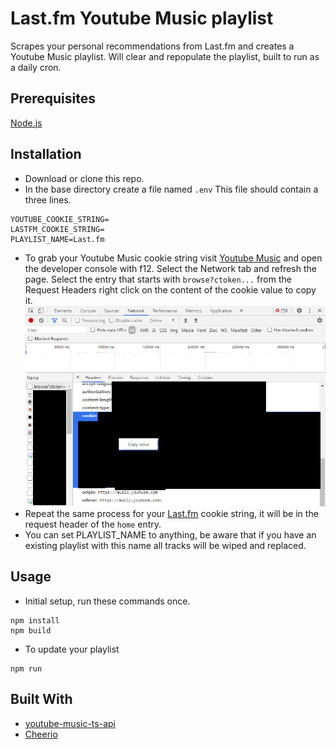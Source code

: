 # Last.fm<n/> Youtube Music playlist

Scrapes your personal recommendations from Last.fm<n/> and creates a Youtube Music playlist. Will clear and repopulate the playlist, built to run as a daily cron.

## Prerequisites

[Node.js](https://nodejs.org/en/)

## Installation
- Download or clone this repo.
- In the base directory create a file named `.env` This file should contain a three lines.

```
YOUTUBE_COOKIE_STRING=
LASTFM_COOKIE_STRING=
PLAYLIST_NAME=Last.fm
```

- To grab your Youtube Music cookie string visit [Youtube Music](https://music.youtube.com/) and open the developer console with f12. Select the Network tab and refresh the page. Select the entry that starts with `browse?ctoken...` from the Request Headers right click on the content of the cookie value to copy it.
![ytmcookie](ytmcookie.png "cookie")
- Repeat the same process for your [Last.fm](https://www.last.fm/home) cookie string, it will be in the request header of the `home` entry.
- You can set PLAYLIST_NAME to anything, be aware that if you have an existing playlist with this name all tracks will be wiped and replaced.

## Usage
- Initial setup, run these commands once.
```
npm install
npm build
```
- To update your playlist
```
npm run
```

## Built With
- [youtube-music-ts-api](https://github.com/nickp10/youtube-music-ts-api)
- [Cheerio](https://www.npmjs.com/package/cheerio)
